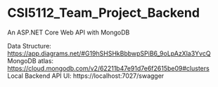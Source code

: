 # CSI5112_Team_Project_Backend  
An ASP.NET Core Web API with MongoDB  

Data Structure: https://app.diagrams.net/#G19hSHSHkBbbwpSPiB6_9oLpAzXla3YvcQ  
MongoDB atlas: https://cloud.mongodb.com/v2/62211b47e91d7e6f2615be09#clusters  
Local Backend API UI: https://localhost:7027/swagger  
